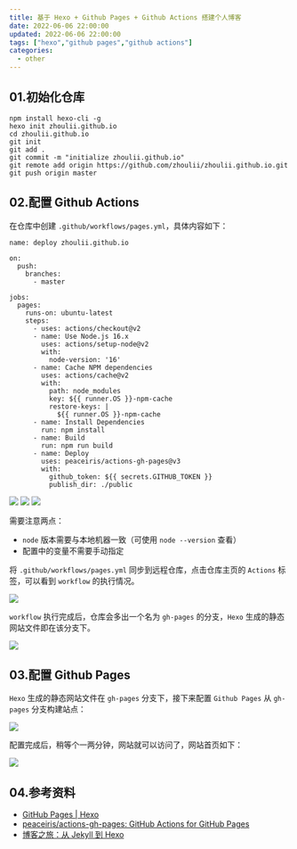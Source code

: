 ```yaml
---
title: 基于 Hexo + Github Pages + Github Actions 搭建个人博客
date: 2022-06-06 22:00:00
updated: 2022-06-06 22:00:00
tags: ["hexo","github pages","github actions"]
categories:
  - other
---
```


<!-- more -->

## 01.初始化仓库

```shell
npm install hexo-cli -g
hexo init zhoulii.github.io
cd zhoulii.github.io
git init
git add .
git commit -m "initialize zhoulii.github.io"
git remote add origin https://github.com/zhoulii/zhoulii.github.io.git
git push origin master
```

## 02.配置 Github Actions

在仓库中创建 `.github/workflows/pages.yml`，具体内容如下：

```shell
name: deploy zhoulii.github.io  
  
on:  
  push:  
    branches:  
      - master
  
jobs:  
  pages:  
    runs-on: ubuntu-latest  
    steps:  
      - uses: actions/checkout@v2  
      - name: Use Node.js 16.x  
        uses: actions/setup-node@v2  
        with:  
          node-version: '16'  
      - name: Cache NPM dependencies  
        uses: actions/cache@v2  
        with:  
          path: node_modules  
          key: ${{ runner.OS }}-npm-cache  
          restore-keys: |  
            ${{ runner.OS }}-npm-cache  
      - name: Install Dependencies  
        run: npm install  
      - name: Build  
        run: npm run build  
      - name: Deploy  
        uses: peaceiris/actions-gh-pages@v3  
        with:  
          github_token: ${{ secrets.GITHUB_TOKEN }}  
          publish_dir: ./public
```
![](https://gitee.com/totorooo/assets/raw/master/image/github_generate_new_token.png)
![](https://gitee.com/totorooo/assets/raw/master/image/travis_ci_config_2.png)
![](https://gitee.com/totorooo/assets/raw/master/image/travis_ci_config_3.png)

需要注意两点：

- `node` 版本需要与本地机器一致（可使用 `node --version` 查看）
- 配置中的变量不需要手动指定

将 `.github/workflows/pages.yml` 同步到远程仓库，点击仓库主页的 `Actions` 标签，可以看到 `workflow` 的执行情况。

![](https://gitee.com/totorooo/assets/raw/master/image/github-actions-hexo.png)

`workflow` 执行完成后，仓库会多出一个名为 `gh-pages` 的分支，`Hexo` 生成的静态网站文件即在该分支下。

![](https://gitee.com/totorooo/assets/raw/master/image/gh-pages-branch.png)

## 03.配置 Github Pages

`Hexo` 生成的静态网站文件在  `gh-pages`  分支下，接下来配置 `Github Pages` 从 `gh-pages`  分支构建站点：

![](https://gitee.com/totorooo/assets/raw/master/image/github-pages-hexo.png)

配置完成后，稍等个一两分钟，网站就可以访问了，网站首页如下：

![](https://gitee.com/totorooo/assets/raw/master/image/hello-world-hexo.png)

## 04.参考资料

- [GitHub Pages | Hexo](https://hexo.io/docs/github-pages.html)
- [peaceiris/actions-gh-pages: GitHub Actions for GitHub Pages](https://github.com/peaceiris/actions-gh-pages)
- [博客之旅：从 Jekyll 到 Hexo](https://www.jianshu.com/p/eadeddb792c5)
